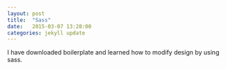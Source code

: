 ```yaml
---
layout: post
title:  "Sass"
date:   2015-03-07 13:28:00
categories: jekyll update
---
```


I have downloaded boilerplate and learned how to modify design by using sass. 

